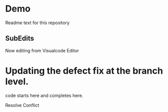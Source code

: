 # Demo

Readme text for this repository

## SubEdits
Now editing from Visualcode Editor

# Updating the defect fix at the branch level.
code starts here and completes here.


Resolve Conflict